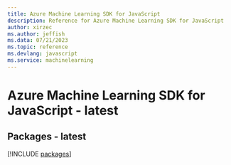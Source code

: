 ```yaml
---
title: Azure Machine Learning SDK for JavaScript
description: Reference for Azure Machine Learning SDK for JavaScript
author: xirzec
ms.author: jeffish
ms.data: 07/21/2023
ms.topic: reference
ms.devlang: javascript
ms.service: machinelearning
---
```

# Azure Machine Learning SDK for JavaScript - latest
## Packages - latest
[!INCLUDE [packages](machine-learning-index.md)]